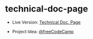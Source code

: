 # technical-doc-page

- Live Version: [Technical Doc. Page](https://technical-doc-page.vercel.app/)

- Project Idea: [@freeCodeCamp](https://www.freecodecamp.org)
